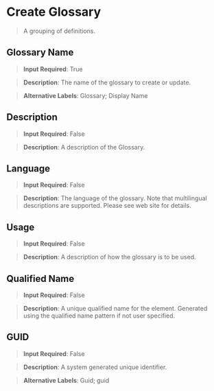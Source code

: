 # **Create Glossary**
>	A grouping of definitions.

## **Glossary Name**
>	**Input Required**: True

>	**Description**: The name of the glossary to create or update.

>	**Alternative Labels**: Glossary; Display Name


## **Description**
>	**Input Required**: False

>	**Description**: A description of the Glossary.


## **Language**
>	**Input Required**: False

>	**Description**: The language of the glossary. Note that multilingual descriptions are supported. Please see web site for details.


## **Usage**
>	**Input Required**: False

>	**Description**: A description of how the glossary is to be used.


## **Qualified Name**
>	**Input Required**: False

>	**Description**: A unique qualified name for the element. Generated using the qualified name pattern  if not user specified.


## **GUID**
>	**Input Required**: False

>	**Description**: A system generated unique identifier.

>	**Alternative Labels**: Guid; guid

